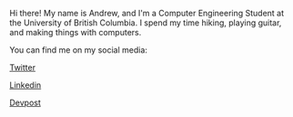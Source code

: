 Hi there! My name is Andrew, and I'm a Computer Engineering Student at the University of British Columbia. I spend my time hiking, playing guitar, and making things with computers. 

You can find me on my social media:

[Twitter](https://twitter.com/awforde)

[Linkedin](https://www.linkedin.com/in/awforde/)

[Devpost](https://devpost.com/awforde)
